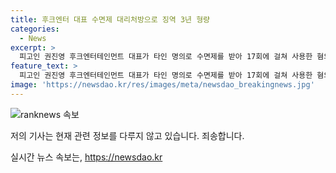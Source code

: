 ```yaml
---
title: 후크엔터 대표 수면제 대리처방으로 징역 3년 형량
categories:
  - News
excerpt: >
  피고인 권진영 후크엔터테인먼트 대표가 타인 명의로 수면제를 받아 17회에 걸쳐 사용한 혐의로 검찰에 징역 3년을 구형받았다. 3명의 피고인 중 1명에게 징역 2년과 추징금 2만원, 다른 1명에게 징역 8개월과 추징금 15만원이 구형되었다. 권 대표는 모든 혐의를 인정하며 이런 일이 다시 일어나지 않도록 하겠다고 말했으며, 변호인은 직원들에게 대리처방을 부탁했던 것을 언급하며 선처를 요청했다. 후속 재판은 다음달 8일에 진행될 예정이다.
feature_text: >
  피고인 권진영 후크엔터테인먼트 대표가 타인 명의로 수면제를 받아 17회에 걸쳐 사용한 혐의로 검찰에 징역 3년을 구형받았다. 3명의 피고인 중 1명에게 징역 2년과 추징금 2만원, 다른 1명에게 징역 8개월과 추징금 15만원이 구형되었다. 권 대표는 모든 혐의를 인정하며 이런 일이 다시 일어나지 않도록 하겠다고 말했으며, 변호인은 직원들에게 대리처방을 부탁했던 것을 언급하며 선처를 요청했다. 후속 재판은 다음달 8일에 진행될 예정이다.
image: 'https://newsdao.kr/res/images/meta/newsdao_breakingnews.jpg'
---
```


<p><img src="https://newsdao.kr/res/images/meta/newsdao_breakingnews.jpg" alt="ranknews 속보" /></p>

<p>저의 기사는 현재 관련 정보를 다루지 않고 있습니다. 죄송합니다.</p>
실시간 뉴스 속보는, <a href="https://newsdao.kr" rel="dofollow">https://newsdao.kr</a>


